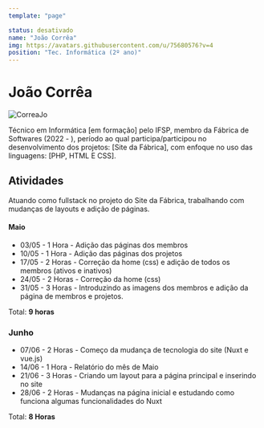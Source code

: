 ```yaml
---
template: "page"

status: desativado
name: "João Corrêa"
img: https://avatars.githubusercontent.com/u/75680576?v=4
position: "Tec. Informática (2º ano)"
---
```


# João Corrêa

![CorreaJo](https://avatars.githubusercontent.com/u/75680576?v=4)

Técnico em Informática [em formação] pelo IFSP, membro da Fábrica de Softwares (2022 - ), período ao qual participa/participou no desenvolvimento dos projetos: [Site da Fábrica], com enfoque no uso das linguagens: [PHP, HTML E CSS].

<!--## Perfil

## Evolução-->

## Atividades
Atuando como fullstack no projeto do Site da Fábrica, trabalhando com mudanças de layouts e adição de páginas.

#### Maio

- 03/05 - 1 Hora - Adição das páginas dos membros
- 10/05 - 1 Hora - Adição das páginas dos projetos
- 17/05 - 2 Horas - Correção da home (css) e adição de todos os membros (ativos e inativos)
- 24/05 - 2 Horas - Correção da home (css) 
- 31/05 - 3 Horas - Introduzindo as imagens dos membros e adição da página de membros e projetos.

Total: **9 horas**

### Junho 

- 07/06 - 2 Horas - Começo da mudança de tecnologia do site (Nuxt e vue.js)
- 14/06 - 1 Hora - Relatório do mês de Maio
- 21/06 - 3 Horas - Criando um layout para a página principal e inserindo no site
- 28/06 - 2 Horas - Mudanças na página inicial e estudando como funciona algumas funcionalidades do Nuxt

Total: **8 Horas**
